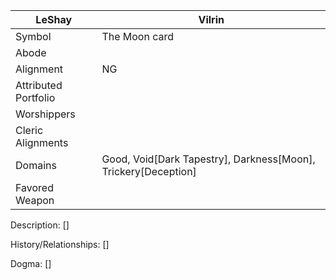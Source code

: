 | LeShay | Vilrin |
| --- | --- |
| Symbol | The Moon card |
| Abode |
| Alignment | NG | 
| Attributed Portfolio |
| Worshippers | 
| Cleric Alignments |
| Domains | Good, Void[Dark Tapestry], Darkness[Moon], Trickery[Deception]
| Favored Weapon |

Description: 
    []

History/Relationships:
    []
    
Dogma: 
    []
